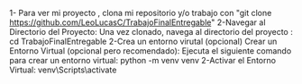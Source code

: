 1- Para ver mi proyecto , clona mi repositorio y/o trabajo con "git clone https://github.com/LeoLucasC/TrabajoFinalEntregable"
2-Navegar al Directorio del Proyecto: Una vez clonado, navega al directorio del proyecto : cd TrabajoFinalEntregable
2-Crea un entorno virutal (opcional) Crear un Entorno Virtual (opcional pero recomendado): Ejecuta el siguiente comando para crear un entorno virtual:
python -m venv venv
2-Activar el Entorno Virtual:
venv\Scripts\activate
